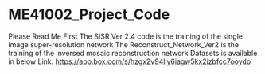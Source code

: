 # ME41002_Project_Code
Please Read Me First
The SISR Ver 2.4 code is the training of the single image super-resolution network
The Reconstruct_Network_Ver2 is the training of the inversed mosaic reconstruction network
Datasets is available in below Link:
  https://app.box.com/s/hzgx2v94liy6iagw5kx2izbfcc7ooydp 
